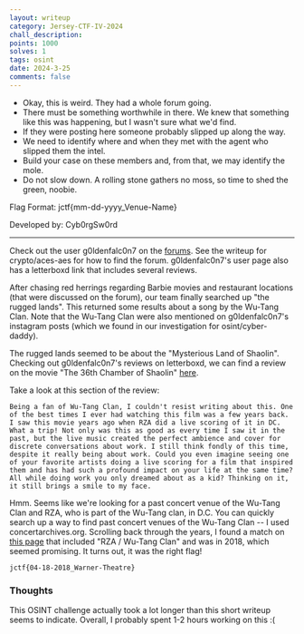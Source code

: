 ```yaml
---
layout: writeup
category: Jersey-CTF-IV-2024
chall_description:
points: 1000
solves: 1
tags: osint
date: 2024-3-25
comments: false
---
```


- Okay, this is weird. They had a whole forum going.  
- There must be something worthwhile in there. We knew that something like this was happening, but I wasn't sure what we'd find.  
- If they were posting here someone probably slipped up along the way.  
- We need to identify where and when they met with the agent who slipped them the intel.  
- Build your case on these members and, from that, we may identify the mole.  
- Do not slow down. A rolling stone gathers no moss, so time to shed the green, noobie.  

Flag Format: jctf{mm-dd-yyyy_Venue-Name}  

Developed by: Cyb0rgSw0rd  

---

Check out the user g0ldenfalc0n7 on the [forums](https://drtomlei.xyz/forums). See the writeup for crypto/aces-aes for how to find the forum. g0ldenfalc0n7's user page also has a letterboxd link that includes several reviews.  

After chasing red herrings regarding Barbie movies and restaurant locations (that were discussed on the forum), our team finally searched up "the rugged lands". This returned some results about a song by the Wu-Tang Clan. Note that the Wu-Tang Clan were also mentioned on g0ldenfalc0n7's instagram posts (which we found in our investigation for osint/cyber-daddy).  

The rugged lands seemed to be about the "Mysterious Land of Shaolin". Checking out g0ldenfalc0n7's reviews on letterboxd, we can find a review on the movie "The 36th Chamber of Shaolin" [here](https://letterboxd.com/g0ldenfalc0n7/film/the-36th-chamber-of-shaolin/).  

Take a look at this section of the review:  

```
Being a fan of Wu-Tang Clan, I couldn't resist writing about this. One of the best times I ever had watching this film was a few years back. I saw this movie years ago when RZA did a live scoring of it in DC. What a trip! Not only was this as good as every time I saw it in the past, but the live music created the perfect ambience and cover for discrete conversations about work. I still think fondly of this time, despite it really being about work. Could you even imagine seeing one of your favorite artists doing a live scoring for a film that inspired them and has had such a profound impact on your life at the same time? All while doing work you only dreamed about as a kid? Thinking on it, it still brings a smile to my face.
```

Hmm. Seems like we're looking for a past concert venue of the Wu-Tang Clan and RZA, who is part of the Wu-Tang clan, in D.C. You can quickly search up a way to find past concert venues of the Wu-Tang Clan -- I used concertarchives.org. Scrolling back through the years, I found a match on [this page](https://www.concertarchives.org/bands/wu-tang-clan--2?date=past&page=10#concert-table) that included "RZA / Wu-Tang Clan" and was in 2018, which seemed promising. It turns out, it was the right flag!  

    jctf{04-18-2018_Warner-Theatre}

### Thoughts
This OSINT challenge actually took a lot longer than this short writeup seems to indicate. Overall, I probably spent 1-2 hours working on this :(  